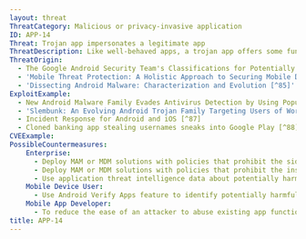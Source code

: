 ```yaml
---
layout: threat
ThreatCategory: Malicious or privacy-invasive application
ID: APP-14
Threat: Trojan app impersonates a legitimate app
ThreatDescription: Like well-behaved apps, a trojan app offers some functionality to the user, though a trojan also includes hidden functionality that is malicious or otherwise undesirable. One technique for deploying trojan functionality is to obtain the install packages for a legitimate app, decompile/disassemble it, introduce the trojan, and then generate a new install package. The app will appear to a user to be the legitimate app. Distribution of trojans is commonly achieved by submission to open 3rd party app stores or social engineering attacks claiming to offer users the app with incentives (lower cost, free, extras unlocked, etc.).
ThreatOrigin:
  - The Google Android Security Team's Classifications for Potentially Harmful Applications [^83]
  - 'Mobile Threat Protection: A Holistic Approach to Securing Mobile Data and Devices [^61]'
  - 'Dissecting Android Malware: Characterization and Evolution [^85]'
ExploitExample:
  - New Android Malware Family Evades Antivirus Detection by Using Popular Ad Libraries [^86]
  - 'Slembunk: An Evolving Android Trojan Family Targeting Users of Worldwide Banking Apps [^84]'
  - Incident Response for Android and iOS [^87]
  - Cloned banking app stealing usernames sneaks into Google Play [^88]
CVEExample:
PossibleCountermeasures:
    Enterprise:
      - Deploy MAM or MDM solutions with policies that prohibit the sideloading of apps, which may bypass security checks on the app.
      - Deploy MAM or MDM solutions with policies that prohibit the installation of apps from 3rd party (unofficial) app stores.
      - Use application threat intelligence data about potentially harmful apps installed on COPE or BYOD devices
    Mobile Device User:
      - Use Android Verify Apps feature to identify potentially harmful apps.
    Mobile App Developer:
      - To reduce the ease of an attacker to abuse existing app functionality, only request access to the minimal set of shared data stores (e.g., contacts, calendar), OS services (e.g. location services), and device sensors (e.g. camera, microphone) necessary for the app to provide functionality.
title: APP-14
---
```

